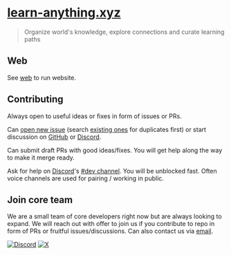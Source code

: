 # [learn-anything.xyz](https://learn-anything.xyz)

> Organize world's knowledge, explore connections and curate learning paths

## Web

See [web](web) to run website.

## Contributing

Always open to useful ideas or fixes in form of issues or PRs.

Can [open new issue](../../issues/new/choose) (search [existing ones](../../issues) for duplicates first) or start discussion on [GitHub](../../discussions) or [Discord](https://discord.gg/bxtD8x6aNF).

Can submit draft PRs with good ideas/fixes. You will get help along the way to make it merge ready.

Ask for help on [Discord](https://discord.gg/bxtD8x6aNF)'s [#dev channel](https://discord.com/channels/428579844046192640/1171861795867209798). You will be unblocked fast. Often voice channels are used for pairing / working in public.

## Join core team

We are a small team of core developers right now but are always looking to expand. We will reach out with offer to join us if you contribute to repo in form of PRs or fruitful issues/discussions. Can also contact us via [email](mailto:join@learn-anything.xyz).

[![Discord](https://go.nikiv.dev/badge-discord)](https://discord.com/invite/bxtD8x6aNF) [![X](https://go.nikiv.dev/badge-x)](https://x.com/learnanything_)
